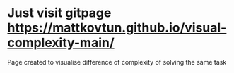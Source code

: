 # Just visit gitpage https://mattkovtun.github.io/visual-complexity-main/
Page created to visualise difference of complexity of solving the same task
